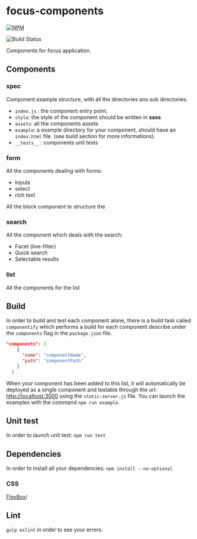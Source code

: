 focus-components
========================
[![NPM](https://nodei.co/npm/focusjs-components.png?downloads=true&downloadRank=true&stars=true)](https://nodei.co/npm/focusjs-components/)

![Build Status](https://travis-ci.org/KleeGroup/focus-components.svg)

Components for focus application.

## Components

### spec

Component example structure, with all the directories ans sub directories. 
- `index.js` : the component entry point.
- `style`: the style of the component should be written in **sass**.
- `assets`: all the components assets
- `example`: a example directory for your component, should have an `index.html` file. (see build section for more informations).
- `__tests__` : components unit tests

### form

All the components dealing with forms:
- Inputs
- select
- rich text

All  the block component to structure the

### search

All the component which deals with the search:
- Facet (live-filter)
- Quick search
- Selectable results

### list

All the components for the list


## Build

In order to build and test each component alone, there is a build task called `componentify` which performs a build for each component describe under the `components` flag in the `package.json` file.

```json
"components": [
    {
      "name": "componentName",
      "path": "componentPath"
    }
  ]
```

When your component has been added to this list, it will automatically be deployed as a single component and testable through the url: [http://localhost:3000](http://localhost:3000) using the `static-server.js` file. You can launch the examples with the command `npm run example`.

## Unit test

In order to launch unit test: `npm run test`

## Dependencies

In order to install all your dependencies: `npm install --no-optional`

### CSS

[FlexBox](https://css-tricks.com/snippets/css/a-guide-to-flexbox)/

## Lint
`gulp eslint` in order to see your errors.
